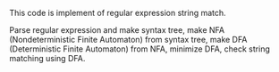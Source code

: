 This code is implement of regular expression string match.

Parse regular expression and make syntax tree,
make NFA (Nondeterministic Finite Automaton) from syntax tree,
make DFA (Deterministic Finite Automaton) from NFA,
minimize DFA,
check string matching using DFA.

